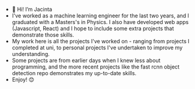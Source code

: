 - 👋 Hi! I’m Jacinta
- I've worked as a machine learning engineer for the last two years, and I graduated with a Masters's in Physics. I also have developed web apps (Javascript, React) and I hope to include some extra projects that demonstrate those skills.
- My work here is all the projects I've worked on - ranging from projects I completed at uni, to personal projects I've undertaken to improve my understanding.
- Some projects are from earlier days when I knew less about programming, and the more recent projects like the fast rcnn object detection repo demonstrates my up-to-date skills.
- Enjoy! 😊
